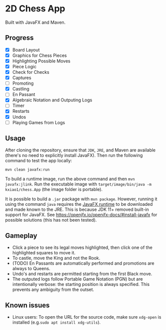 # 2D Chess App
Built with JavaFX and Maven.

## Progress
- [x] Board Layout
- [x] Graphics for Chess Pieces
- [x] Highlighting Possible Moves
- [x] Piece Logic
- [x] Check for Checks
- [x] Captures 
- [ ] Promoting
- [x] Castling 
- [ ] En Passant
- [x] Algebraic Notation and Outputing Logs
- [ ] Timer
- [x] Restarts
- [x] Undos
- [ ] Playing Games from Logs

## Usage
After cloning the repository, ensure that ``JDK``, ``JRE``, and Maven are available (there's no need to explicitly install JavaFX). Then run the following command to test the app locally:

``mvn clean javafx:run``

To build a runtime image, run the above command and then ``mvn javafx:jlink``. Run the executable image with ``target/image/bin/java -m kxiao1/chess.App`` (the image folder is portable).

It is possible to build a ``.jar`` package with ``mvn package``. However, running it using the command ``java`` requires the [JavaFX runtime](https://gluonhq.com/products/javafx/) to be downloaded and made known to the JRE. This is because JDK 11+ removed built-in support for JavaFX. See https://openjfx.io/openjfx-docs/#install-javafx for possible solutions (this has not been tested).

## Gameplay
- Click a piece to see its legal moves highlighted, then click one of the highlighted squares to move it.
- To castle, move the King and not the Rook. 
- (TODO) En Passants are automatically performed and promotions are always to Queens.
- Undo's and restarts are permitted starting from the first Black move.
- The outputed logs follow Portable Game Notation (PGN) but are intentionally verbose: the starting position is always specified. This prevents any ambiguity from the outset.

## Known issues
- Linux users: To open the URL for the source code, make sure ``xdg-open`` is installed (e.g.``sudo apt install xdg-utils``).

